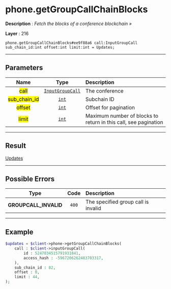 # phone.getGroupCallChainBlocks

**Description** : *Fetch the blocks of a conference blockchain &raquo;*

**Layer** : 216

```tl
phone.getGroupCallChainBlocks#ee9f88a6 call:InputGroupCall sub_chain_id:int offset:int limit:int = Updates;
```

---

## Parameters

| Name | Type | Description |
| :---: | :---: | :--- |
| <mark>call</mark> | [`InputGroupCall`](type/InputGroupCall) | The conference |
| <mark>sub_chain_id</mark> | [`int`](type/int) | Subchain ID |
| <mark>offset</mark> | [`int`](type/int) | Offset for pagination |
| <mark>limit</mark> | [`int`](type/int) | Maximum number of blocks to return in this call, see pagination |

---

## Result

[Updates](type/Updates)

---

## Possible Errors

| Type | Code | Description |
| :---: | :---: | :--- |
| **GROUPCALL_INVALID** | `400` | The specified group call is invalid |

---

## Example

```php
$updates = $client->phone->getGroupCallChainBlocks(
	call : $client->inputGroupCall(
		id : 5247834515791931841,
		access_hash : -5967206262483703317,
	),
	sub_chain_id : 82,
	offset : 0,
	limit : 44,
);
```